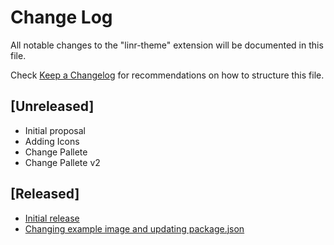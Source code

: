 # Change Log

All notable changes to the "linr-theme" extension will be documented in this file.

Check [Keep a Changelog](http://keepachangelog.com/) for recommendations on how to structure this file.

## [Unreleased]

- Initial proposal
- Adding Icons
- Change Pallete
- Change Pallete v2

## [Released]

- [Initial release](https://github.com/galvaolucas/linr-vscode-theme/pull/1)
- [Changing example image and updating package.json](https://github.com/galvaolucas/linr-vscode-theme/pull/2)